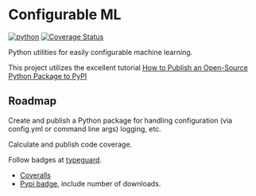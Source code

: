 # Configurable ML

[![python](https://github.com/dkmiller/pyconfigurableml/workflows/python/badge.svg)](https://github.com/dkmiller/pyconfigurableml/actions?query=workflow%3Apython)
[![Coverage Status](https://coveralls.io/repos/github/dkmiller/pyconfigurableml/badge.svg?branch=master)](https://coveralls.io/github/dkmiller/pyconfigurableml?branch=master)

Python utilities for easily configurable machine learning.

This project utilizes the excellent tutorial
[How to Publish an Open-Source Python Package to PyPI](https://realpython.com/pypi-publish-python-package/)

## Roadmap

Create and publish a Python package for handling configuration (via config.yml
or command line args) logging, etc.

Calculate and publish code coverage.

Follow badges at [typeguard](https://github.com/agronholm/typeguard).

- [Coveralls](https://docs.coveralls.io/python)
- [Pypi badge](https://thomas-cokelaer.info/blog/2014/08/1013/), include
  number of downloads.
